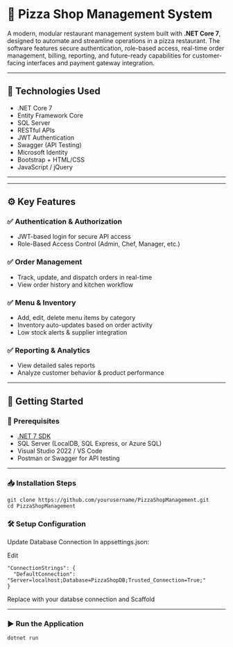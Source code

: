 # 🍕 Pizza Shop Management System

A modern, modular restaurant management system built with **.NET Core 7**, designed to automate and streamline operations in a pizza restaurant. The software features secure authentication, role-based access, real-time order management, billing, reporting, and future-ready capabilities for customer-facing interfaces and payment gateway integration.

---

## 🔧 Technologies Used

- .NET Core 7
- Entity Framework Core
- SQL Server
- RESTful APIs
- JWT Authentication
- Swagger (API Testing)
- Microsoft Identity
- Bootstrap + HTML/CSS
- JavaScript / jQuery

---

---

## ⚙️ Key Features

### ✅ Authentication & Authorization
- JWT-based login for secure API access
- Role-Based Access Control (Admin, Chef, Manager, etc.)

### ✅ Order Management
- Track, update, and dispatch orders in real-time
- View order history and kitchen workflow

### ✅ Menu & Inventory
- Add, edit, delete menu items by category
- Inventory auto-updates based on order activity
- Low stock alerts & supplier integration


### ✅ Reporting & Analytics
- View detailed sales reports
- Analyze customer behavior & product performance

---

## 🚀 Getting Started

### 🔑 Prerequisites

- [.NET 7 SDK](https://dotnet.microsoft.com/en-us/download/dotnet/7.0)
- SQL Server (LocalDB, SQL Express, or Azure SQL)
- Visual Studio 2022 / VS Code
- Postman or Swagger for API testing

---

### 📥 Installation Steps

```
git clone https://github.com/yourusername/PizzaShopManagement.git
cd PizzaShopManagement
```

### 🛠️ Setup Configuration
Update Database Connection
In appsettings.json:

Edit
```
"ConnectionStrings": {
  "DefaultConnection": "Server=localhost;Database=PizzaShopDB;Trusted_Connection=True;"
}
```
Replace with your databse connection and Scaffold 

---
### ▶️ Run the Application
```
dotnet run
```
